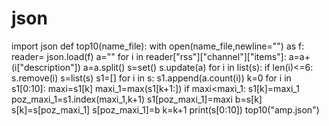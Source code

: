 # json
import json
def top10(name_file):
  with open(name_file,newline="") as f:
    reader= json.load(f)
    a=""
    for i in reader["rss"]["channel"]["items"]:
      a=a+(i["description"])
    a=a.split()
    s=set()
    s.update(a)
    for i in list(s):
      if len(i)<=6:
        s.remove(i)
    s=list(s)
    s1=[]
    for i in s:
      s1.append(a.count(i))
    k=0
    for i in s1[0:10]:
      maxi=s1[k]
      maxi_1=max(s1[k+1:])
      if maxi<maxi_1:
        s1[k]=maxi_1
        poz_maxi_1=s1.index(maxi_1,k+1)
        s1[poz_maxi_1]=maxi
        b=s[k]
        s[k]=s[poz_maxi_1]
        s[poz_maxi_1]=b
      k=k+1
    print(s[0:10])
top10("amp.json")
